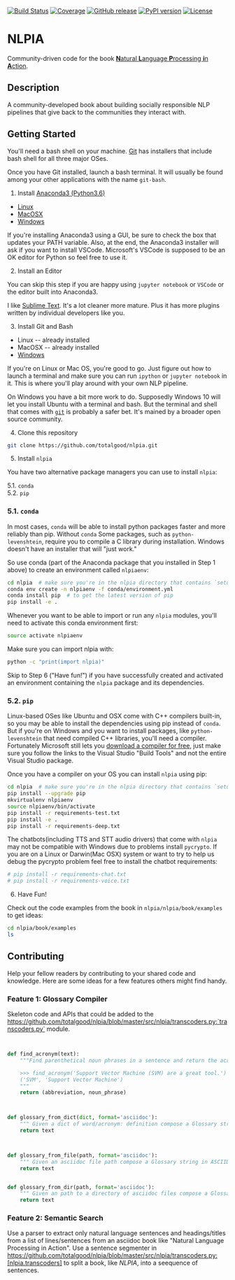 [![Build Status](https://travis-ci.org/totalgood/nlpia.svg?branch=master)](https://travis-ci.org/totalgood/nlpia) 
[![Coverage](https://codecov.io/gh/totalgood/nlpia/branch/master/graph/badge.svg)](https://codecov.io/gh/totalgood/nlpia) 
[![GitHub release](https://img.shields.io/github/release/totalgood/nlpia.svg)](https://github.com/totalgood/nlpia/releases/latest)
[![PyPI version](https://img.shields.io/pypi/pyversions/nlpia.svg)](https://pypi.org/project/nlpia/)
[![License](https://img.shields.io/pypi/l/nlpia.svg)](https://pypi.python.org/pypi/nlpia/)

<!---
Some more badges from grakn.ai and search of github markdown files

### downloads are no longer provided by pypi: https://mail.python.org/pipermail/distutils-sig/2016-May/028986.html
[![PyPI Package monthly downloads](https://img.shields.io/pypi/dm/nlpia.svg?style=flat)](https://pypi.python.org/pypi/nlpia


[![GitHub release](https://img.shields.io/github/release/graknlabs/grakn.svg)](https://github.com/graknlabs/grakn/releases/latest)
[![Build Status](https://travis-ci.org/graknlabs/grakn.svg?branch=internal)](https://travis-ci.org/graknlabs/grakn)
[![Slack Status](http://totalgood.herokuapp.com/badge.svg)](https://totalgood.com/slack)
[![Stack Overflow][stackoverflow-shield]][stackoverflow-link]
[![Download count](https://img.shields.io/github/downloads/graknlabs/grakn/total.svg)](https://grakn.ai/download)
---
[![Static Bugs](https://sonarcloud.io/api/project_badges/measure?project=ai.grakn%3Agrakn&metric=bugs)](https://sonarcloud.io/dashboard?id=ai.grakn%3Agrakn)
[![Code Smells](https://sonarcloud.io/api/project_badges/measure?project=ai.grakn%3Agrakn&metric=code_smells)](https://sonarcloud.io/dashboard?id=ai.grakn%3Agrakn)
[![Duplicated Code](https://sonarcloud.io/api/project_badges/measure?project=ai.grakn%3Agrakn&metric=duplicated_lines_density)](https://sonarcloud.io/dashboard?id=ai.grakn%3Agrakn)

[stackoverflow-shield]: https://img.shields.io/badge/stackoverflow-grakn-blue.svg
[stackoverflow-link]: https://stackoverflow.com/questions/tagged/grakn
--->

# NLPIA

Community-driven code for the book [**N**atural **L**anguage **P**rocessing **i**n **A**ction](https://bit.ly/nlpiabook).

## Description

A community-developed book about building socially responsible NLP pipelines that give back to the communities they interact with.

## Getting Started

You'll need a bash shell on your machine. 
[Git](https://git-scm.com/downloads) has installers that include bash shell for all three major OSes. 

Once you have Git installed, launch a bash terminal. 
It will usually be found among your other applications with the name `git-bash`. 


1. Install [Anaconda3 (Python3.6)](https://docs.anaconda.com/anaconda/install/)

* [Linux](https://repo.anaconda.com/archive/Anaconda3-5.2.0-Linux-x86_64.sh)
* [MacOSX](https://repo.anaconda.com/archive/Anaconda3-5.2.0-MacOSX-x86_64.pkg)
* [Windows](https://repo.anaconda.com/archive/Anaconda3-5.2.0-Windows-x86_64.exe)

If you're installing Anaconda3 using a GUI, be sure to check the box that updates your PATH variable. 
Also, at the end, the Anaconda3 installer will ask if you want to install VSCode. 
Microsoft's VSCode is supposed to be an OK editor for Python so feel free to use it. 

2. Install an Editor

You can skip this step if you are happy using `jupyter notebook` or `VSCode` or the editor built into Anaconda3. 

I like [Sublime Text](https://www.sublimetext.com/3). 
It's a lot cleaner more mature. 
Plus it has more plugins written by individual developers like you.

3. Install Git and Bash

* Linux -- already installed
* MacOSX -- already installed
* [Windows](https://git-scm.com/downloads)

If you're on Linux or Mac OS, you're good to go. Just figure out how to launch a terminal and make sure you can run `ipython` or `jupyter notebook` in it. This is where you'll play around with your own NLP pipeline. 

On Windows you have a bit more work to do. Supposedly Windows 10 will let you install Ubuntu with a terminal and bash. But the terminal and shell that comes with [`git`](https://git-scm.com/downloads) is probably a safer bet. It's mained by a broader open source community.

4. Clone this repository

```bash
git clone https://github.com/totalgood/nlpia.git
```

5. Install `nlpia` 

You have two alternative package managers you can use to install `nlpia`:

5.1. `conda`  
5.2. `pip`  


### 5.1. `conda`

In most cases, `conda` will be able to install python packages faster and more reliably than pip. Without `conda` Some packages, such as `python-levenshtein`, require you to compile a C library during installation. Windows doesn't have an installer that will "just work."

So use conda (part of the Anaconda package that you installed in Step 1 above) to create an environment called `nlpiaenv`:

```bash
cd nlpia  # make sure you're in the nlpia directory that contains `setup.py`
conda env create -n nlpiaenv -f conda/environment.yml
conda install pip  # to get the latest version of pip
pip install -e .
```

Whenever you want to be able to import or run any `nlpia` modules, you'll need to activate this conda environment first:

```bash
source activate nlpiaenv
```

Make sure you can import nlpia with:

```bash
python -c "print(import nlpia)"
```

Skip to Step 6 ("Have fun!") if you have successfully created and activated an environment containing the `nlpia` package and its dependencies.

### 5.2. `pip`

Linux-based OSes like Ubuntu and OSX come with C++ compilers built-in, so you may be able to install the dependencies using pip instead of `conda`. 
But if you're on Windows and you want to install packages, like `python-levenshtein` that need compiled C++ libraries, you'll need a compiler. 
Fortunately Microsoft still lets you [download a compiler for free](https://wiki.python.org/moin/WindowsCompilers#Microsoft_Visual_C.2B-.2B-_14.0_standalone:_Visual_C.2B-.2B-_Build_Tools_2015_.28x86.2C_x64.2C_ARM.29), just make sure you follow the links to the Visual Studio "Build Tools" and not the entire Visual Studio package.

Once you have a compiler on your OS you can install `nlpia` using pip:

```bash
cd nlpia  # make sure you're in the nlpia directory that contains `setup.py`
pip install --upgrade pip
mkvirtualenv nlpiaenv
source nlpiaenv/bin/activate
pip install -r requirements-test.txt
pip install -e .
pip install -r requirements-deep.txt
```

The chatbots(including TTS and STT audio drivers) that come with `nlpia` may not be compatible with Windows due to problems install `pycrypto`.
If you are on a Linux or Darwin(Mac OSX) system or want to try to help us debug the pycrypto problem feel free to install the chatbot requirements:

```bash
# pip install -r requirements-chat.txt
# pip install -r requirements-voice.txt
```


6. Have Fun!

Check out the code examples from the book in `nlpia/nlpia/book/examples` to get ideas:

```bash
cd nlpia/book/examples
ls
```

## Contributing

Help your fellow readers by contributing to your shared code and knowledge.
Here are some ideas for a few features others might find handy.

### Feature 1: Glossary Compiler

Skeleton code and APIs that could be added to the https://github.com/totalgood/nlpia/blob/master/src/nlpia/transcoders.py:`transcoders.py` module.


```python


def find_acronym(text):
    """Find parenthetical noun phrases in a sentence and return the acronym/abbreviation/term as a pair of strings.

    >>> find_acronym('Support Vector Machine (SVM) are a great tool.')
    ('SVM', 'Support Vector Machine')
    """
    return (abbreviation, noun_phrase)


```

```python


def glossary_from_dict(dict, format='asciidoc'):
    """ Given a dict of word/acronym: definition compose a Glossary string in ASCIIDOC format """
    return text


```

```python


def glossary_from_file(path, format='asciidoc'):
    """ Given an asciidoc file path compose a Glossary string in ASCIIDOC format """
    return text


def glossary_from_dir(path, format='asciidoc'):
    """ Given an path to a directory of asciidoc files compose a Glossary string in ASCIIDOC format """
    return text


```

### Feature 2: Semantic Search

Use a parser to extract only natural language sentences and headings/titles from a list of lines/sentences from an asciidoc book like "Natural Language Processing in Action".
Use a sentence segmenter in https://github.com/totalgood/nlpia/blob/master/src/nlpia/transcoders.py:[nlpia.transcoders] to split a book, like _NLPIA_, into a seequence of sentences.




